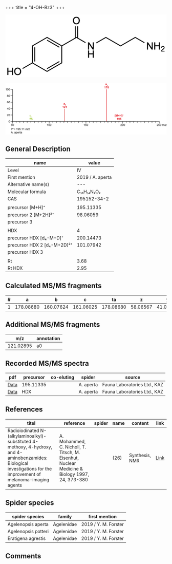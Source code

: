 +++
title = "4-OH-Bz3"
+++

![](/img/4-OH-Bz3.png)

![](/img_MSMS/195_4-OH-Bz3_Aa.png)

## General Description

| name                        | value            |
|-----------------------------|------------------|
| Level                       | IV               |
| First mention               | 2019 / A. aperta |
| Alternative name(s)         | ---              |
| Molecular formula           | C₁₀H₁₄N₂O₂       |
| CAS                         | 195152-34-2      |
|                             |                  |
| precursor   [M+H]⁺          | 195.11335        |
| precursor 2 [M+2H]²⁺        | 98.06059         |
| precursor 3                 |                  |
|                             |                  |
| HDX                         | 4                |
| precursor HDX   [d₄-M+D]⁺   | 200.14473        |
| precursor HDX 2 [d₄-M+2D]²⁺ | 101.07942        |
| precursor HDX 3             |                  |
|                             |                  |
| Rt                          | 3.68             |
| Rt HDX                      | 2.95             |

## Calculated MS/MS fragments

| # | a         | b         | c         | ta        | z        | y        | tz       |
|---|-----------|-----------|-----------|-----------|----------|----------|----------|
| 1 | 178.08680 | 160.07624 | 161.06025 | 178.08680 | 58.06567 | 41.03912 | 75.09222 |

## Additional MS/MS fragments

| m/z       | annotation |
|-----------|------------|
| 121.02895 | a0         |

## Recorded MS/MS spectra

| pdf                                           | precursor | co-eluting | spider    | source                       |
|-----------------------------------------------|-----------|------------|-----------|------------------------------|
| [Data](/pdf/A-aperta/195_4-OH-Bz3_Aa.pdf)     | 195.11335 |            | A. aperta | Fauna Laboratories Ltd., KAZ |
| [Data](/pdf/A-aperta/195_4-OH-Bz3_Aa_HDX.pdf) | HDX       |            | A. aperta | Fauna Laboratories Ltd., KAZ |

## References

| titel                                                                                                                                                                | reference                                                                                     | spider | name | content        | link                                                  |
|----------------------------------------------------------------------------------------------------------------------------------------------------------------------|-----------------------------------------------------------------------------------------------|--------|------|----------------|-------------------------------------------------------|
| Radioiodinated N-(alkylaminoalkyl)-substituted 4-methoxy, 4-hydroxy, and 4-aminobenzamides: Biological investigations for the improvement of melanoma-imaging agents | A. Mohammed, C. Nicholl, T. Titsch, M. Eisenhut, Nuclear Medicine & Biology 1997, 24, 373-380 |        | (26) | Synthesis, NMR | [Link](https://doi.org/10.1016/S0969-8051(97)80002-9) |

## Spider species

| spider species      | family     | first mention        |
|---------------------|------------|----------------------|
| Agelenopsis aperta  | Agelenidae | 2019 / Y. M. Forster |
| Agelenopsis potteri | Agelenidae | 2019 / Y. M. Forster |
| Eratigena agrestis  | Agelenidae | 2019 / Y. M. Forster |

## Comments